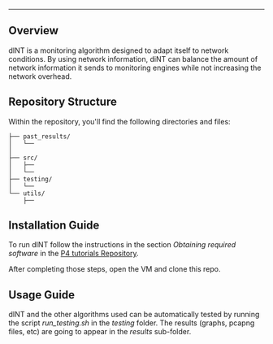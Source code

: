 
***

## Overview

dINT is a monitoring algorithm designed to adapt itself to network conditions. By using network information, diNT can balance the amount of network information it sends to monitoring engines while not increasing the network overhead. 



## Repository Structure

Within the repository, you'll find the following directories and files:

```
├── past_results/
│	└──
│
├── src/
│   ├── 
│   └── 
├── testing/
│   └── 
└── utils/
    ├── 
```



## Installation Guide

To run dINT follow the instructions in the section *Obtaining required software* in the [P4 tutorials Repository](https://github.com/p4lang/tutorials).

After completing those steps, open the VM and clone this repo.


## Usage Guide


dINT and the other algorithms used can be automatically tested by running the script *run_testing.sh* in the *testing* folder. The results (graphs, pcapng files, etc) are going to appear in the *results* sub-folder. 